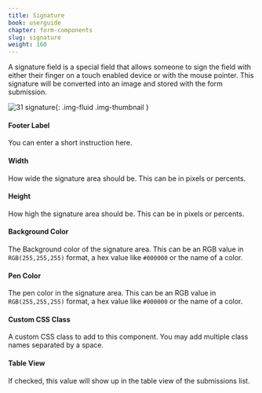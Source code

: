 ```yaml
---
title: Signature
book: userguide
chapter: form-components
slug: signature
weight: 160
---
```


A signature field is a special field that allows someone to sign the field with either their finger on a touch enabled device or with the mouse pointer. This signature will be converted into an image and stored with the form submission.

![31 signature](https://cloud.githubusercontent.com/assets/13321142/13097242/30551636-d4e5-11e5-90e3-104241ac50fb.png){: .img-fluid .img-thumbnail }

#### Footer Label

You can enter a short instruction here.

#### Width

How wide the signature area should be. This can be in pixels or percents.

#### Height

How high the signature area should be. This can be in pixels or percents.

#### Background Color

The Background color of the signature area. This can be an RGB value in `RGB(255,255,255)` format, a hex value like `#000000` or the name of a color.

#### Pen Color

The pen color in the signature area. This can be an RGB value in `RGB(255,255,255)` format, a hex value like `#000000` or the name of a color.

#### Custom CSS Class

A custom CSS class to add to this component. You may add multiple class names separated by a space.

#### Table View

If checked, this value will show up in the table view of the submissions list.

